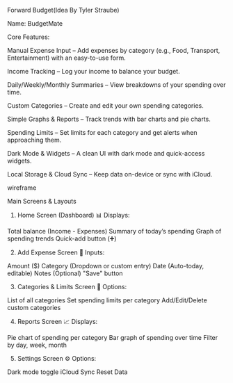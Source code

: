 Forward Budget(Idea By Tyler Straube)

Name: BudgetMate



Core Features:

Manual Expense Input – Add expenses by category (e.g., Food, Transport, Entertainment) with an easy-to-use form.

Income Tracking – Log your income to balance your budget.

Daily/Weekly/Monthly Summaries – View breakdowns of your spending over time.

Custom Categories – Create and edit your own spending categories.

Simple Graphs & Reports – Track trends with bar charts and pie charts.

Spending Limits – Set limits for each category and get alerts when approaching them.

Dark Mode & Widgets – A clean UI with dark mode and quick-access widgets.

Local Storage & Cloud Sync – Keep data on-device or sync with iCloud.




wireframe

Main Screens & Layouts
1. Home Screen (Dashboard)
📊 Displays:

Total balance (Income - Expenses)
Summary of today’s spending
Graph of spending trends
Quick-add button (➕)



2. Add Expense Screen
📝 Inputs:

Amount ($)
Category (Dropdown or custom entry)
Date (Auto-today, editable)
Notes (Optional)
"Save" button



3. Categories & Limits Screen
📂 Options:

List of all categories
Set spending limits per category
Add/Edit/Delete custom categories



4. Reports Screen
📈 Displays:

Pie chart of spending per category
Bar graph of spending over time
Filter by day, week, month



5. Settings Screen
⚙️ Options:

Dark mode toggle
iCloud Sync
Reset Data



